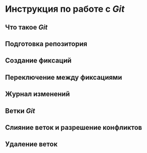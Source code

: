 # Инструкция по работе с *Git*

## Что такое *Git*

## Подготовка репозитория

## Создание фиксаций

## Переключение между фиксациями

## Журнал изменений

## Ветки *Git*

## Слияние веток и разрешение конфликтов

## Удаление веток

##